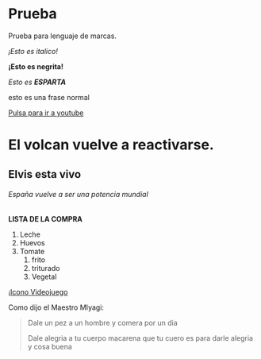 # Prueba
Prueba para lenguaje de marcas.

*¡Esto es italico!*

**¡Esto es negrita!**

_Esto es **ESPARTA**_

esto es una frase normal

[Pulsa para ir a youtube](https://www.youtube.com/watch?v=dQw4w9WgXcQ)

# El volcan vuelve a reactivarse.

## Elvis esta vivo

###### España vuelve a ser una potencia mundial

**LISTA DE LA COMPRA**

1. Leche
1. Huevos
1. Tomate
   1. frito 
   1. triturado
   1. Vegetal

¡[Icono Videojuego](/IMG/destiny.jpg)

Como dijo el Maestro MIyagi:

> Dale un pez a un hombre y comera por un dia
> 
> Dale alegria a tu cuerpo macarena que tu cuero es para darle alegria y cosa buena
